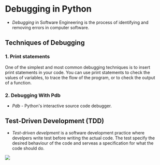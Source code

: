 # Debugging in Python
* *Debugging* in Software Engineering is the process of identifying and removing errors in computer software.

## Techniques of Debugging
### 1. Print statements
One of the simplest and most common debugging techniques is to insert print statements in your code. You can use print statements to check the values of variables, to trace the flow of the program, or to check the output of a function.

### 2. Debugging With Pdb
* *Pdb* - Python's interactive source code debugger.

## Test-Driven Development (TDD)
* *Test-driven develpment* is a software development practice where develpers write test before writing the actual code. The test specify the desired behaviour of the code and serveas a specification for what the code should do.
<img src = "https://www.xenonstack.com/hubfs/test-driven-development-process-cycle-xenonstack.png" />
